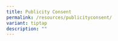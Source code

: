 ```yaml
---
title: Publicity Consent
permalink: /resources/publicityconsent/
variant: tiptap
description: ""
---
```

